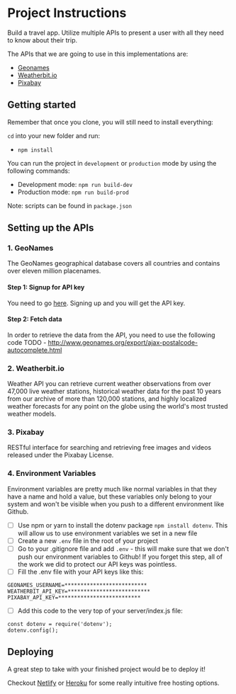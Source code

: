 # Project Instructions

Build a travel app. Utilize multiple APIs to present a user with all they need to know about their trip.

The APIs that we are going to use in this implementations are:
* [Geonames](http://www.geonames.org/export/web-services.html) 
* [Weatherbit.io](https://www.weatherbit.io/api)
* [Pixabay](https://pixabay.com/api/docs/)

## Getting started

Remember that once you clone, you will still need to install everything:

`cd` into your new folder and run:
- `npm install`

You can run the project in `development` or `production` mode by using the following commands:

- Development mode: `npm run build-dev`
- Production mode: `npm run build-prod`

Note: scripts can be found in `package.json`

## Setting up the APIs

### 1. GeoNames
The GeoNames geographical database covers all countries and contains over eleven million placenames.
#### Step 1: Signup for API key
You need to go [here](). Signing up and you will get the API key.

#### Step 2: Fetch data
In order to retrieve the data from the API, you need to use the following code
TODO - http://www.geonames.org/export/ajax-postalcode-autocomplete.html

### 2. Weatherbit.io
Weather API you can retrieve current weather observations from over 47,000 live weather stations, historical weather data for the past 10 years from our archive of more than 120,000 stations, and highly localized weather forecasts for any point on the globe using the world's most trusted weather models.

### 3. Pixabay
RESTful interface for searching and retrieving free images and videos released under the Pixabay License.

### 4. Environment Variables
Environment variables are pretty much like normal variables in that they have a name and hold a value, but these variables only belong to your system and won't be visible when you push to a different environment like Github.
- [ ] Use npm or yarn to install the dotenv package ```npm install dotenv```. This will allow us to use environment variables we set in a new file
- [ ] Create a new ```.env``` file in the root of your project
- [ ] Go to your .gitignore file and add ```.env``` - this will make sure that we don't push our environment variables to Github! If you forget this step, all of the work we did to protect our API keys was pointless.
- [ ] Fill the .env file with your API keys like this:
```
GEONAMES_USERNAME=**************************
WEATHERBIT_API_KEY=**************************
PIXABAY_API_KEY=**************************
```
- [ ] Add this code to the very top of your server/index.js file:
```
const dotenv = require('dotenv');
dotenv.config();
```

## Deploying

A great step to take with your finished project would be to deploy it! 

Checkout [Netlify](https://www.netlify.com/) or [Heroku](https://www.heroku.com/) for some really intuitive free hosting options.
